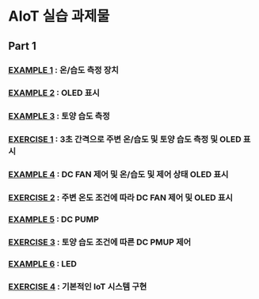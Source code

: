 # AIoT 실습 과제물
## Part 1
### [EXAMPLE 1](https://github.com/0cars0903/POSCO_C4/blob/main/AIoT/lab_example1%20DHT22.ino) : 온/습도 측정 장치 
### [EXAMPLE 2](https://github.com/0cars0903/POSCO_C4/blob/main/AIoT/lab_example2%20OLED.ino) : OLED 표시 
### [EXAMPLE 3](https://github.com/0cars0903/POSCO_C4/blob/main/AIoT/lab_example3%20Soil%20Humidity.ino) : 토양 습도 측정 
### [EXERCISE 1](https://github.com/0cars0903/POSCO_C4/blob/main/AIoT/EXERCISE1_%EC%9D%B4%ED%98%84%ED%9D%AC_%EA%B3%A0%EB%8B%A4%EC%98%81_%EC%86%A1%EC%A4%80%ED%9D%AC.ino) : 3초 간격으로 주변 온/습도 및 토양 습도 측정 및 OLED 표시
### [EXAMPLE 4](https://github.com/0cars0903/POSCO_C4/blob/main/AIoT/lab_example4%20DC%20FAN(2).ino) : DC FAN 제어 및 온/습도 및 제어 상태 OLED 표시 
### [EXERCISE 2](https://github.com/0cars0903/POSCO_C4/blob/main/AIoT/EXERCISE2_%EC%9D%B4%ED%98%84%ED%9D%AC_%EA%B3%A0%EB%8B%A4%EC%98%81_%EC%86%A1%EC%A4%80%ED%9D%AC.ino) : 주변 온도 조건에 따라 DC FAN 제어 및 OLED 표시
### [EXAMPLE 5](https://github.com/0cars0903/POSCO_C4/blob/main/AIoT/lab_example5%20DC%20pump.ino) : DC PUMP
### [EXERCISE 3](https://github.com/0cars0903/POSCO_C4/blob/main/AIoT/EXERCISE3_%EC%9D%B4%ED%98%84%ED%9D%AC_%EA%B3%A0%EB%8B%A4%EC%98%81_%EC%86%A1%EC%A4%80%ED%9D%AC.ino) : 토양 습도 조건에 따른 DC PMUP 제어
### [EXAMPLE 6](https://github.com/0cars0903/POSCO_C4/blob/main/AIoT/lab_example6%20LED.ino) : LED
### [EXERCISE 4](https://github.com/0cars0903/POSCO_C4/blob/main/AIoT/EXERCISE4_%EC%9D%B4%ED%98%84%ED%9D%AC_%EA%B3%A0%EB%8B%A4%EC%98%81_%EC%86%A1%EC%A4%80%ED%9D%AC.ino) : 기본적인 IoT 시스템 구현
